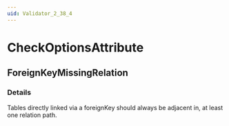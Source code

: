 ```yaml
---
uid: Validator_2_38_4
---
```


# CheckOptionsAttribute

## ForeignKeyMissingRelation

<!-- Description, Properties, ... sections are auto-generated. -->
<!-- REPLACE ME AUTO-GENERATION -->

### Details

Tables directly linked via a foreignKey should always be adjacent in, at least one relation path.

<!-- Uncomment to add example code -->
<!--### Example code-->
